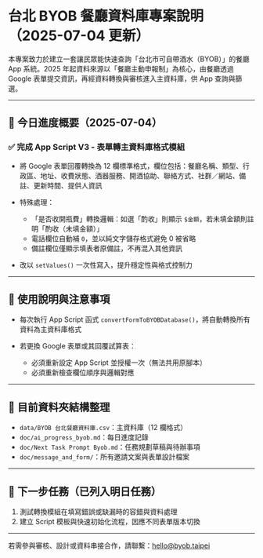 # 台北 BYOB 餐廳資料庫專案說明（2025-07-04 更新）

本專案致力於建立一套讓民眾能快速查詢「台北市可自帶酒水（BYOB）」的餐廳 App 系統。2025 年起資料來源以「餐廳主動申報制」為核心，由餐廳透過 Google 表單提交資訊，再經資料轉換與審核進入主資料庫，供 App 查詢與篩選。

---

## 📌 今日進度概要（2025-07-04）

### ✅ 完成 App Script V3 - 表單轉主資料庫格式模組

* 將 Google 表單回覆轉換為 12 欄標準格式，欄位包括：餐廳名稱、類型、行政區、地址、收費狀態、酒器服務、開酒協助、聯絡方式、社群／網站、備註、更新時間、提供人資訊
* 特殊處理：

  * 「是否收開瓶費」轉換邏輯：如選「酌收」則顯示 `$金額`，若未填金額則註明「酌收（未填金額）」
  * 電話欄位自動補 `0`，並以純文字儲存格式避免 0 被省略
  * 備註欄位僅顯示填表者原備註，不再混入其他資訊
* 改以 `setValues()` 一次性寫入，提升穩定性與格式控制力

---

## 🔄 使用說明與注意事項

* 每次執行 App Script 函式 `convertFormToBYOBDatabase()`，將自動轉換所有資料為主資料庫格式
* 若更換 Google 表單或其回覆試算表：

  * 必須重新設定 App Script 並授權一次（無法共用原腳本）
  * 必須重新檢查欄位順序與邏輯對應

---

## 📁 目前資料夾結構整理

* `data/BYOB 台北餐廳資料庫.csv`：主資料庫（12 欄格式）
* `doc/ai_progress_byob.md`：每日進度記錄
* `doc/Next Task Prompt Byob.md`：任務規劃草稿與待辦事項
* `doc/message_and_form/`：所有邀請文案與表單設計檔案

---

## 🔧 下一步任務（已列入明日任務）

1. 測試轉換模組在填寫錯誤或缺漏時的容錯與資料處理
2. 建立 Script 模板與快速初始化流程，因應不同表單版本切換

---

若需參與審核、設計或資料串接合作，請聯繫：[hello@byob.taipei](mailto:hello@byob.taipei)
